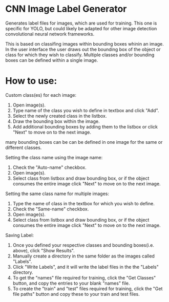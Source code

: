 # CNN Image Label Generator
Generates label files for images, which are used for training. This one is specific for YOLO, but could likely be adapted for other image detection convolutional neural network frameworks.

This is based on classifing images within bounding boxes whinin an image. In the user interface the user draws out the bounding box of the object or class for which they wish to classify. Multiple classes and/or bounding boxes can be defined within a single image.

# How to use:

Custom class(es) for each image:

1. Open image(s).
2. Type name of the class you wish to define in textbox and click "Add".
3. Select the newly created class in the listbox.
4. Draw the bounding box within the image.
5. Add additional bounding boxes by adding them to the listbox or click "Next" to move on to the next image.

many bounding boxes can be can be defined in one image for the same or different classes.

Setting the class name using the image name:

1. Check the "Auto-name" checkbox.
2. Open image(s).
3. Select class from listbox and draw bounding box, or if the object consumes the entire image click "Next" to move on to the next image.

Setting the same class name for multiple images:

1. Type the name of class in the textbox for which you wish to define.
2. Check the "Same-name" checkbox.
3. Open image(s).
4. Select class from listbox and draw bounding box, or if the object consumes the entire image click "Next" to move on to the next image.

Saving Label:

1. Once you defined your respective classes and bounding boxes(i.e. above), click "Show Results".
2. Manually create a directory in the same folder as the images called "Labels".
3. Click "Write Labels", and it will write the label files in the the "Labels" directory.
4. To get the "names" file required for training, click the "Get Classes" button, and copy the entries to your blank "names" file.
5. To create the "train" and "test" files required for training, click the "Get file paths" button and copy these to your train and test files.
